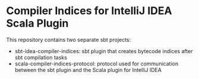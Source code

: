 # Compiler Indices for IntelliJ IDEA Scala Plugin

This repository contains two separate sbt projects:

* sbt-idea-compiler-indices: sbt plugin that creates bytecode indices after sbt compilation tasks
* scala-compiler-indices-protocol: protocol used for communication between the sbt plugin and the Scala plugin for IntelliJ IDEA
